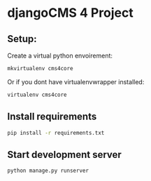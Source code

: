 # djangoCMS 4 Project

## Setup:

Create a virtual python envoirement:

```bash
mkvirtualenv cms4core
```

Or if you dont have virtualenvwrapper installed:

```bash
virtualenv cms4core
```

## Install requirements

```bash
pip install -r requirements.txt
```

## Start development server

```bash
python manage.py runserver
```